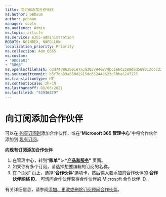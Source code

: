 ```yaml
---
title: 向订阅添加合作伙伴
ms.author: pebaum
author: pebaum
manager: scotv
ms.audience: Admin
ms.topic: article
ms.service: o365-administration
ROBOTS: NOINDEX, NOFOLLOW
localization_priority: Priority
ms.collection: Adm_O365
ms.custom:
- "9001683"
- "5066"
ms.openlocfilehash: ddd749863061e7a3a302794e874bc1e6d2588d9d589912ccc32eb37cd953d406
ms.sourcegitcommit: b5f7da89a650d2915dc652449623c78be6247175
ms.translationtype: HT
ms.contentlocale: zh-CN
ms.lasthandoff: 08/05/2021
ms.locfileid: "53936479"
---
```

# <a name="add-a-partner-to-your-subscription"></a>向订阅添加合作伙伴

可以在 [购买订阅时](https://docs.microsoft.com/microsoft-365/admin/misc/add-partner?view=o365-worldwide#add-a-partner-at-the-time-of-purchase)添加合作伙伴，或在“**Microsoft 365 管理中心**”中将合作伙伴添加到 [现有订阅](https://docs.microsoft.com/microsoft-365/admin/misc/add-partner?view=o365-worldwide#add-a-partner-to-an-existing-subscription)。

**向现有订阅添加合作伙伴**

1. 在管理中心，转到“**账单” > “[产品和服务](https://go.microsoft.com/fwlink/p/?linkid=842054)”** 页面。 
2. 如果你有多个订阅，请选择想要编辑的订阅的名称。 
3. 在 “订阅” 页上，选择“**合作伙伴**”选项卡，然后输入要添加的合作伙伴的 **合作伙伴网络 ID**。 可询问合作伙伴获得合作伙伴的 Microsoft 合作伙伴 ID。 

有关详细信息，请参阅[添加、更改或删除订阅顾问合作伙伴](https://docs.microsoft.com/microsoft-365/admin/misc/add-partner)。 
